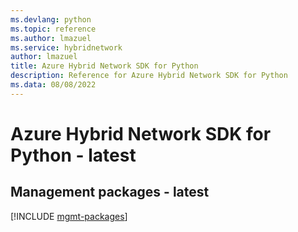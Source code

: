 ```yaml
---
ms.devlang: python
ms.topic: reference
ms.author: lmazuel
ms.service: hybridnetwork
author: lmazuel
title: Azure Hybrid Network SDK for Python
description: Reference for Azure Hybrid Network SDK for Python
ms.data: 08/08/2022
---
```

# Azure Hybrid Network SDK for Python - latest

## Management packages - latest
[!INCLUDE [mgmt-packages](hybrid-network-mgmt-index.md)]